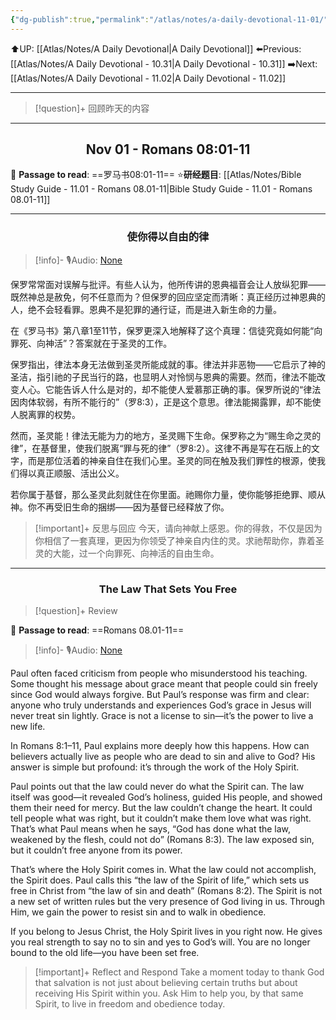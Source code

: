 ```yaml
---
{"dg-publish":true,"permalink":"/atlas/notes/a-daily-devotional-11-01/"}
---
```


 ⬆️UP: [[Atlas/Notes/A Daily Devotional\|A Daily Devotional]]
⬅️Previous: [[Atlas/Notes/A Daily Devotional - 10.31\|A Daily Devotional - 10.31]]
➡️Next: [[Atlas/Notes/A Daily Devotional - 11.02\|A Daily Devotional - 11.02]]

---

> [!question]+ 回顾昨天的内容
> 

---
## <center>Nov 01 - Romans 08:01-11</center>

📖 **Passage to read**: ==罗马书08:01-11==
⭐**研经题目**: [[Atlas/Notes/Bible Study Guide - 11.01 - Romans 08.01-11\|Bible Study Guide - 11.01 - Romans 08.01-11]]

---
### <center>使你得以自由的律</center>

> [!info]- 🎙️Audio: [None]()


保罗常常面对误解与批评。有些人认为，他所传讲的恩典福音会让人放纵犯罪——既然神总是赦免，何不任意而为？但保罗的回应坚定而清晰：真正经历过神恩典的人，绝不会轻看罪。恩典不是犯罪的通行证，而是进入新生命的力量。

在《罗马书》第八章1至11节，保罗更深入地解释了这个真理：信徒究竟如何能“向罪死、向神活”？答案就在于圣灵的工作。

保罗指出，律法本身无法做到圣灵所能成就的事。律法并非恶物——它启示了神的圣洁，指引祂的子民当行的路，也显明人对怜悯与恩典的需要。然而，律法不能改变人心。它能告诉人什么是对的，却不能使人爱慕那正确的事。保罗所说的“律法因肉体软弱，有所不能行的”（罗8:3），正是这个意思。律法能揭露罪，却不能使人脱离罪的权势。

然而，圣灵能！律法无能为力的地方，圣灵赐下生命。保罗称之为“赐生命之灵的律”，在基督里，使我们脱离“罪与死的律”（罗8:2）。这律不再是写在石版上的文字，而是那位活着的神亲自住在我们心里。圣灵的同在触及我们罪性的根源，使我们得以真正顺服、活出公义。

若你属于基督，那么圣灵此刻就住在你里面。祂赐你力量，使你能够拒绝罪、顺从神。你不再受旧生命的捆绑——因为基督已经释放了你。

> [!important]+ 反思与回应
今天，请向神献上感恩。你的得救，不仅是因为你相信了一套真理，更因为你领受了神亲自内住的灵。求祂帮助你，靠着圣灵的大能，过一个向罪死、向神活的自由生命。



---
### <center>The Law That Sets You Free</center>

> [!question]+ Review
> 


📖 **Passage to read**: ==Romans 08.01-11==

> [!info]- 🎙️Audio: [None]()  


Paul often faced criticism from people who misunderstood his teaching. Some thought his message about grace meant that people could sin freely since God would always forgive. But Paul’s response was firm and clear: anyone who truly understands and experiences God’s grace in Jesus will never treat sin lightly. Grace is not a license to sin—it’s the power to live a new life.

In Romans 8:1–11, Paul explains more deeply how this happens. How can believers actually live as people who are dead to sin and alive to God? His answer is simple but profound: it’s through the work of the Holy Spirit.

Paul points out that the law could never do what the Spirit can. The law itself was good—it revealed God’s holiness, guided His people, and showed them their need for mercy. But the law couldn’t change the heart. It could tell people what was right, but it couldn’t make them love what was right. That’s what Paul means when he says, “God has done what the law, weakened by the flesh, could not do” (Romans 8:3). The law exposed sin, but it couldn’t free anyone from its power.

That’s where the Holy Spirit comes in. What the law could not accomplish, the Spirit does. Paul calls this “the law of the Spirit of life,” which sets us free in Christ from “the law of sin and death” (Romans 8:2). The Spirit is not a new set of written rules but the very presence of God living in us. Through Him, we gain the power to resist sin and to walk in obedience.

If you belong to Jesus Christ, the Holy Spirit lives in you right now. He gives you real strength to say no to sin and yes to God’s will. You are no longer bound to the old life—you have been set free.

> [!important]+ Reflect and Respond
Take a moment today to thank God that salvation is not just about believing certain truths but about receiving His Spirit within you. Ask Him to help you, by that same Spirit, to live in freedom and obedience today.


